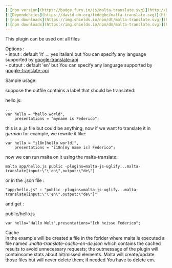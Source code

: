 ```yaml
---
[![npm version](https://badge.fury.io/js/malta-translate.svg)](http://badge.fury.io/js/malta-translate)
[![Dependencies](https://david-dm.org/fedeghe/malta-translate.svg)](https://david-dm.org/fedeghe/malta-translate)
[![npm downloads](https://img.shields.io/npm/dt/malta-translate.svg)](https://npmjs.org/package/malta-translate)
[![npm downloads](https://img.shields.io/npm/dm/malta-translate.svg)](https://npmjs.org/package/malta-translate)  
---  
```


This plugin can be used on: all files

Options :  
    - input : default 'it' ... yes Italian! but You can specify any language supported by [google-translate-api][0]  
    - output : default 'en' but You can specify any language supported by [google-translate-api][0]


Sample usage:  

suppose the outfile contains a label that should be translated:  

hello.js:  
```
...
var hello = "hello world", 
    presentations = "myname is Federico";
```

this is a _.js_ file but could be anything, now if we want to translate it in _german_ for example, we rewrite it like:

```
var hello = "i18n[hello world]", 
    presentations = "i18n[my name is] Federico";
```

now we can run malta on it using the malta-translate:  

```
malta app/hello.js public -plugins=malta-js-uglify...malta-translate[input:\"\'en\",output:\"de\"]
```
or in the .json file :
```
"app/hello.js" : "public -plugins=malta-js-uglify...malta-translate[input:\"\'en\",output:\"de\"]"
```

and get :  

public/hello.js
```
var hello="Hallo Welt",presentations="Ich heisse Federico";
```

Cache  
in the example will be created a file in the forlder where malta is executed a file named _.malta-translate-cache-en-de.json_ which contains the cached results to avoid unnecessary requests; the outmessage of the plugin will containsome stats about hit/missed elements. Malta will create/update those files but will never delete them; if needed You have to delete em.

[0]: https://www.npmjs.com/package/google-translate-api